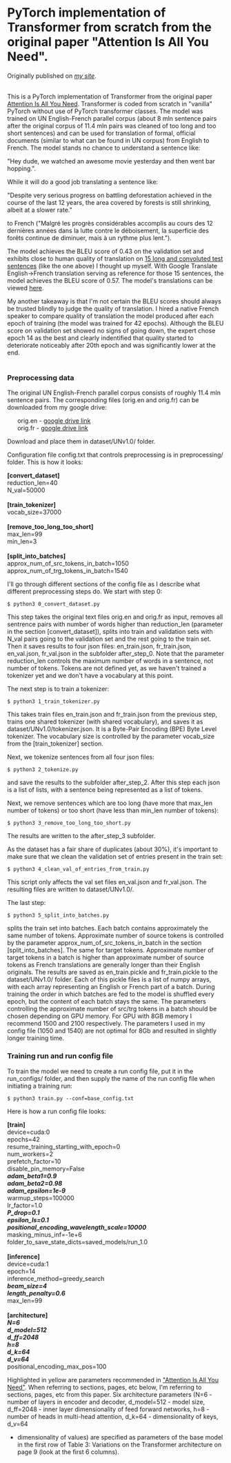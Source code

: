 # PyTorch implementation of Transformer from scratch from the original paper "Attention Is All You Need".

Originally published on [*my site*](https://alexgrishin.ai/pytorch_implementaion_of_attention_is_all_you_need).
<br /><br />

This is a PyTorch implementation of Transformer from the original paper [Attention Is All You Need](https://arxiv.org/pdf/1706.03762.pdf).
Transformer is coded from scratch in "vanilla" PyTorch without use of PyTorch transformer classes.
The model was trained on UN English-French parallel corpus (about 8 mln sentence pairs after the original corpus of 11.4 mln pairs
was cleaned of too long and too short sentences) and can be used for translation of formal,
official documents (similar to what can be found in UN corpus) from English to French. The model stands no chance to understand
 a sentence like:

"Hey dude, we watched an awesome movie yesterday and then went bar hopping.".

While it will do a good job translating a sentence like:

"Despite very serious progress on battling deforestation achieved in the course of the last 12 years,
the area covered by forests is still shrinking, albeit at a slower rate."

to French ("Malgré les progrès considérables accomplis au cours des 12 dernières années dans la lutte contre le déboisement,
la superficie des forêts continue de diminuer, mais à un rythme plus lent.").

The model achieves the BLEU score of 0.43 on the validation
set and exhibits close to human quality of translation on [15 long and convoluted test sentences](https://github.com/algrshn/machine-translation-transformer/blob/main/dataset/UNv1.0/other/my_own_15_sentences.txt)
(like the one above) I thought up myself.
With Google Translate English->French translation serving as reference for those 15 sentences,
the model achieves the BLEU score of 0.57. The model's translations can be viewed [here](https://github.com/algrshn/machine-translation-transformer/blob/main/dataset/UNv1.0/other/my_own_15_sentences_with_my_translation_greedy_search_epoch_14.txt).

My another takeaway is that I'm not certain the BLEU scores should always be trusted blindly to judge the quality of translation.
I hired a native French speaker to compare quality of translation the model produced after each epoch of training (the model was trained
for 42 epochs). Although the BLEU score on validation set showed no signs of going down, the expert chose epoch 14 as the best and
clearly indentified that
quality started to deteriorate noticeably after 20th epoch and was significantly lower at the end.<br /><br />

### Preprocessing data

The original UN English-French parallel corpus consists of roughly 11.4 mln sentence pairs. The corresponding files
(orig.en and orig.fr) can be downloaded
from my google drive:

&nbsp;&nbsp;&nbsp;&nbsp;&nbsp;&nbsp;orig.en - [google drive link](https://drive.google.com/file/d/1Wf3osSE6FV659H5KgM9IBtSd5_39hpFd)<br/> 
&nbsp;&nbsp;&nbsp;&nbsp;&nbsp;&nbsp;orig.fr - [google drive link](https://drive.google.com/file/d/1dkMh9xnxEBzcsgBi4jbYeFNmuhLnBOAB)

Download and place them in dataset/UNv1.0/ folder.

Configuration file config.txt that controls preprocessing is in preprocessing/ folder. This is how it looks:

**\[convert_dataset\]**<br>
reduction_len=40<br>
N_val=50000<br>
<br>
**\[train_tokenizer\]**<br>
vocab_size=37000<br>
<br>
**\[remove_too_long_too_short\]**<br>
max_len=99<br>
min_len=3<br>
<br>
**\[split_into_batches\]**<br>
approx_num_of_src_tokens_in_batch=1050<br>
approx_num_of_trg_tokens_in_batch=1540<br>

I'll go through different sections of the config file as I describe what different preprocessing steps do. We start with step 0:
```
$ python3 0_convert_dataset.py
```
This step takes  the original text files orig.en and orig.fr as input,
removes all sentrence pairs with number of words higher than
reduction_len (parameter in the section \[convert_dataset\]), splits into train and validation sets with N_val pairs
going to the validation set and the rest going to the train set. Then it saves results to
four json files: en_train.json, fr_train.json, en_val.json, fr_val.json in the subfolder after_step_0. Note that
the parameter reduction_len controls the maximum number of words in a sentence, not number of tokens. Tokens are not
defined yet, as we haven't trained a tokenizer yet and we don't have a vocabulary at this point.

The next step is to train a tokenizer:
```
$ python3 1_train_tokenizer.py
```
This takes train files en_train.json and fr_train.json from the previous step, trains one shared tokenizer
(with shared vocabulary), and saves it as dataset/UNv1.0/tokenizer.json. It is a Byte-Pair Encoding (BPE) Byte Level
tokenizer. The vocabulary size is controlled by the parameter vocab_size from the \[train_tokenizer\] section.

Next, we tokenize sentences from all four json files:
```
$ python3 2_tokenize.py
```
and save the results to the subfolder after_step_2. After this step each json is a list of lists, with
a sentence being represented as a list of tokens.

Next, we remove sentences which are too long (have more that max_len number of tokens) or too short (have less than min_len
number of tokens):
```
$ python3 3_remove_too_long_too_short.py
```
The results are written to the after_step_3 subfolder.

As the dataset has a fair share of duplicates (about 30%), it's important to make sure that we clean the validation set of entries
present in the train set:
```
$ python3 4_clean_val_of_entries_from_train.py
```
This script only affects the val set files en_val.json and fr_val.json. The resulting files are written to
dataset/UNv1.0/.

The last step:
```
$ python3 5_split_into_batches.py
```
splits the train set into batches. Each batch contains approximately the same number of tokens. Approximate
number of source tokens is controlled by the parameter approx_num_of_src_tokens_in_batch
in the section \[split_into_batches\]. The same for target tokens. Approximate number of target tokens in a batch
is higher than approximate number of source tokens as French translations are generally longer than their English originals.
The results are saved as en_train.pickle and fr_train.pickle to the dataset/UNv1.0/ folder. Each of this pickle files
is a list of numpy arrays, with each array representing an English or French part of a batch. During training the order
in which batches are fed to the model is shuffled every epoch, but the content of each batch stays the same. The parameters
controlling the approximate number of src/trg tokens in a batch should be chosen depending on GPU memory. For GPU with
8GB memory I recommend 1500 and 2100 respectively. The parameters I used in my config file (1050 and 1540) are not optimal for 8Gb
and resulted in slightly longer training time.

### Training run and run config file

To train the model we need to create a run config file, put it in the run_configs/ folder, and then supply the
name of the run config file when initiating a training run:
```
$ python3 train.py --conf=base_config.txt
```
Here is how a run config file looks:

**\[train\]**<br>
device=cuda:0<br>
epochs=42<br>
resume_training_starting_with_epoch=0<br>
num_workers=2<br>
prefetch_factor=10<br>
disable_pin_memory=False<br>
***adam_beta1=0.9***<br>
***adam_beta2=0.98***<br>
***adam_epsilon=1e-9***<br>
 warmup_steps=100000<br>
lr_factor=1.0<br>
***P_drop=0.1***<br>
***epsilon_ls=0.1***<br>
***positional_encoding_wavelength_scale=10000***<br>
masking_minus_inf=-1e+6<br>
folder_to_save_state_dicts=saved_models/run_1.0<br>
<br>
**\[inference\]**<br>
device=cuda:1<br>
epoch=14<br>
inference_method=greedy_search<br>
***beam_size=4***<br>
***length_penalty=0.6***<br>
max_len=99<br>
<br>
**\[architecture\]**<br>
***N=6***<br>
***d_model=512***<br>
***d_ff=2048***<br>
***h=8***<br>
***d_k=64***<br>
***d_v=64***<br>
positional_encoding_max_pos=100<br>

Highlighted in yellow are parameters recommended in ["Attention Is All You Need"](https://arxiv.org/pdf/1706.03762.pdf).
When referring to sections, pages, etc below, I'm referring to sections,
pages, etc from this paper. Six architecture parameters
(N=6 - number of layers in encoder and decoder, d_model=512 - model size, d_ff=2048 - inner layer dimensionality
of feed forward networks, h=8 - number of heads in multi-head attention, d_k=64 - dimensionality of keys, d_v=64
- dimensionality of values) are specified as parameters of the base model in the first row of Table 3: Variations
on the Transformer architecture on page 9 (look at the first 6 columns).
